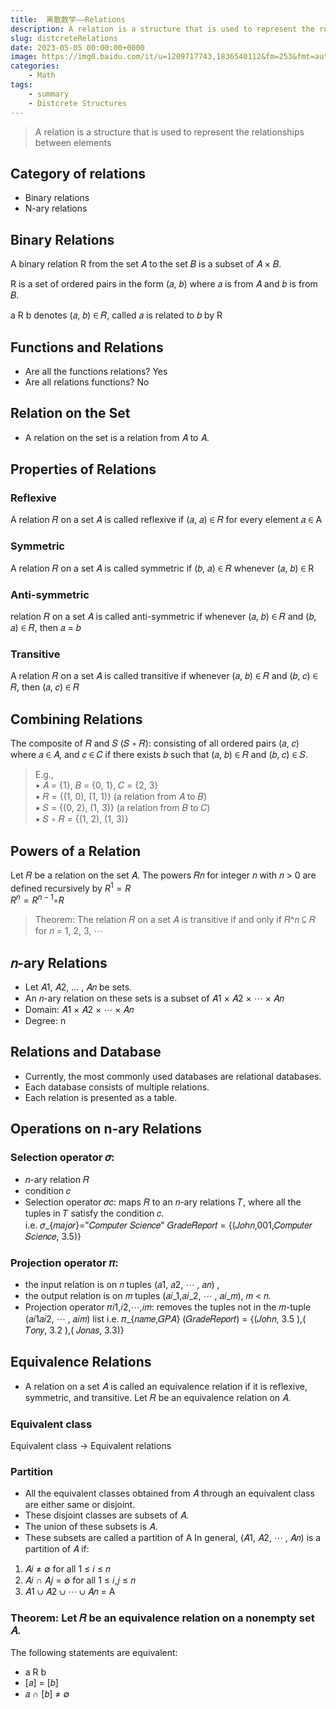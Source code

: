 ```yaml
---
title:  离散数学——Relations
description: A relation is a structure that is used to represent the relationships between elements.
slug: distcreteRelations
date: 2023-05-05 00:00:00+0000
image: https://img0.baidu.com/it/u=1209717743,1836540112&fm=253&fmt=auto&app=138&f=JPEG?w=889&h=500
categories:
    - Math
tags:
    - summary
    - Distcrete Structures
---
```

>  A relation is a structure that is used to represent the relationships between elements
>
## Category of relations
- Binary relations
- N-ary relations
## Binary Relations
A binary relation R from the set 𝐴 to the set 𝐵 is a subset of 𝐴 × 𝐵.

R is a set of ordered pairs in the form (𝑎, 𝑏) where 𝑎 is from 𝐴 and 𝑏 is from 𝐵.

a R b denotes (𝑎, 𝑏) ∈ 𝑅, called 𝑎 is related to 𝑏 by R
## Functions and Relations
- Are all the functions relations? Yes
- Are all relations functions? No

## Relation on the Set
- A relation on the set is a relation from 𝐴 to 𝐴.

## Properties of Relations
### Reflexive
A relation 𝑅 on a set 𝐴 is called reflexive if (𝑎, 𝑎) ∈ 𝑅 for every element 𝑎 ∈ A
### Symmetric
A relation 𝑅 on a set 𝐴 is called symmetric if (𝑏, 𝑎) ∈ 𝑅 whenever (𝑎, 𝑏) ∈ R
###  Anti-symmetric
relation 𝑅 on a set 𝐴 is called anti-symmetric if whenever (𝑎, 𝑏) ∈ 𝑅 and (𝑏, 𝑎) ∈ 𝑅, then 𝑎 = 𝑏
### Transitive
A relation 𝑅 on a set 𝐴 is called transitive if whenever 
(𝑎, 𝑏) ∈ 𝑅 and (𝑏, 𝑐) ∈ 𝑅, then (𝑎, 𝑐) ∈ 𝑅

## Combining Relations 
The composite of 𝑅 and 𝑆 (𝑆 ◦ 𝑅): consisting of all ordered pairs (𝑎, 𝑐) where 𝑎 ∈ 𝐴, and 𝑐 ∈ 𝐶 if there exists 𝑏 such that (𝑎, 𝑏) ∈ 𝑅 and (𝑏, 𝑐) ∈ 𝑆.
>E.g.,  
▪ 𝐴 = {1}, 𝐵 = {0, 1}, 𝐶 = {2, 3}   
▪ 𝑅 = {(1, 0), (1, 1)} (a relation from 𝐴 to 𝐵)  
▪ 𝑆 = {(0, 2), (1, 3)} (a relation from 𝐵 to 𝐶)  
▪ 𝑆 ◦ 𝑅 = {(1, 2), (1, 3)}  
>
## Powers of a Relation
Let 𝑅 be a relation on the set 𝐴. The powers 𝑅𝑛
for integer 𝑛
with 𝑛 > 0 are defined recursively by 
$R^1 = R$  
$R^{n}=R^{n-1}◦R$   
>Theorem: The relation 𝑅 on a set 𝐴 is transitive if and only if 𝑅^𝑛 ⊆ 𝑅 for 𝑛 = 1, 2, 3, ⋯

## 𝑛-ary Relations
- Let 𝐴1, 𝐴2, … , 𝐴𝑛 be sets.
- An 𝑛-ary relation on these sets is a subset of 𝐴1 × 𝐴2 × ⋯ × 𝐴𝑛
- Domain: 𝐴1 × 𝐴2 × ⋯ × 𝐴𝑛
- Degree: n

## Relations and Database
- Currently, the most commonly used databases are relational databases.
- Each database consists of multiple relations.
- Each relation is presented as a table.

## Operations on n-ary Relations
### Selection operator 𝜎:
- 𝑛-ary relation 𝑅
- condition 𝑐
- Selection operator 𝜎𝑐: maps 𝑅 to an 𝑛-ary relations 𝑇, where all the tuples in 𝑇 satisfy the condition 𝑐.  
i.e. 𝜎_{𝑚𝑎𝑗𝑜𝑟}="𝐶𝑜𝑚𝑝𝑢𝑡𝑒𝑟 𝑆𝑐𝑖𝑒𝑛𝑐𝑒" 𝐺𝑟𝑎𝑑𝑒𝑅𝑒𝑝𝑜𝑟𝑡 = {(𝐽𝑜ℎ𝑛,001,𝐶𝑜𝑚𝑝𝑢𝑡𝑒𝑟 𝑆𝑐𝑖𝑒𝑛𝑐𝑒, 3.5)}

### Projection operator 𝜋:
- the input relation is on 𝑛 tuples (𝑎1, 𝑎2, ⋯ , 𝑎𝑛) ,
- the output relation is on 𝑚 tuples (𝑎𝑖_1,𝑎𝑖_2, ⋯ , 𝑎𝑖_𝑚), 𝑚 < 𝑛.
- Projection operator 𝜋𝑖1,𝑖2,⋯,𝑖𝑚: removes the tuples not in the 𝑚-tuple (𝑎𝑖1𝑎𝑖2, ⋯ , 𝑎𝑖𝑚) list
i.e. 𝜋_{𝑛𝑎𝑚𝑒,𝐺𝑃𝐴} (𝐺𝑟𝑎𝑑𝑒𝑅𝑒𝑝𝑜𝑟𝑡) = {(𝐽𝑜ℎ𝑛, 3.5 ),( 𝑇𝑜𝑛𝑦, 3.2 ),( 𝐽𝑜𝑛𝑎𝑠, 3.3)}

## Equivalence Relations
- A relation on a set 𝐴 is called an equivalence relation if it is reflexive, symmetric, and transitive.
Let 𝑅 be an equivalence relation on 𝐴.
### Equivalent class
Equivalent class -> Equivalent relations
###  Partition
- All the equivalent classes obtained from 𝐴 through an equivalent class are either same or disjoint. 
- These disjoint classes are subsets of 𝐴.
- The union of these subsets is 𝐴.
- These subsets are called a partition of A
In general, (𝐴1, 𝐴2, ⋯ , 𝐴𝑛) is a partition of 𝐴 if:
1. 𝐴𝑖 ≠ ∅ for all 1 ≤ 𝑖 ≤ 𝑛
2. 𝐴𝑖 ∩ 𝐴𝑗 = ∅ for all 1 ≤ 𝑖,𝑗 ≤ 𝑛
3. 𝐴1 ∪ 𝐴2 ∪ ⋯ ∪ 𝐴𝑛 = A
### Theorem: Let 𝑅 be an equivalence relation on a nonempty set 𝐴. 
The following statements are equivalent:
- a R b
- [𝑎] = [𝑏]
- 𝑎 ∩ [𝑏] ≠ ∅


